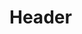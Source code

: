 <!-- TITLE: 10 - Octobre -->
<!-- SUBTITLE: Événements qui se sont produit au mois d'Octobre du calendrier Grégorien. -->

# Header